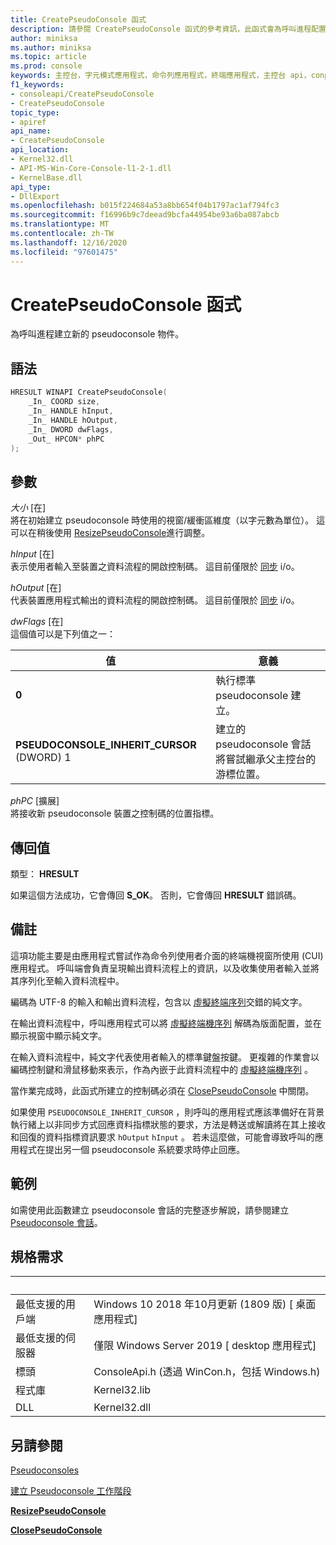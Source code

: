 ```yaml
---
title: CreatePseudoConsole 函式
description: 請參閱 CreatePseudoConsole 函式的參考資訊，此函式會為呼叫進程配置新的 pseudoconsole。
author: miniksa
ms.author: miniksa
ms.topic: article
ms.prod: console
keywords: 主控台，字元模式應用程式，命令列應用程式，終端應用程式，主控台 api，conpty，pseudoconsole
f1_keywords:
- consoleapi/CreatePseudoConsole
- CreatePseudoConsole
topic_type:
- apiref
api_name:
- CreatePseudoConsole
api_location:
- Kernel32.dll
- API-MS-Win-Core-Console-l1-2-1.dll
- KernelBase.dll
api_type:
- DllExport
ms.openlocfilehash: b015f224684a53a8bb654f04b1797ac1af794fc3
ms.sourcegitcommit: f16996b9c7deead9bcfa44954be93a6ba087abcb
ms.translationtype: MT
ms.contentlocale: zh-TW
ms.lasthandoff: 12/16/2020
ms.locfileid: "97601475"
---
```

# <a name="createpseudoconsole-function"></a>CreatePseudoConsole 函式

為呼叫進程建立新的 pseudoconsole 物件。

## <a name="syntax"></a>語法

```C
HRESULT WINAPI CreatePseudoConsole(
    _In_ COORD size,
    _In_ HANDLE hInput,
    _In_ HANDLE hOutput,
    _In_ DWORD dwFlags,
    _Out_ HPCON* phPC
);
```

## <a name="parameters"></a>參數

*大小* \[在\]  
將在初始建立 pseudoconsole 時使用的視窗/緩衝區維度（以字元數為單位）。 這可以在稍後使用 [ResizePseudoConsole](resizepseudoconsole.md)進行調整。

*hInput* \[在\]  
表示使用者輸入至裝置之資料流程的開啟控制碼。 這目前僅限於 [同步](https://docs.microsoft.com/windows/desktop/Sync/synchronization-and-overlapped-input-and-output) i/o。

*hOutput* \[在\]  
代表裝置應用程式輸出的資料流程的開啟控制碼。 這目前僅限於 [同步](https://docs.microsoft.com/windows/desktop/Sync/synchronization-and-overlapped-input-and-output) i/o。

*dwFlags* \[在\]  
這個值可以是下列值之一：

| 值 | 意義 |
|-|-|
| **0** | 執行標準 pseudoconsole 建立。 |
| **PSEUDOCONSOLE_INHERIT_CURSOR** (DWORD) 1 | 建立的 pseudoconsole 會話將嘗試繼承父主控台的游標位置。 |

*phPC* \[擴展\]  
將接收新 pseudoconsole 裝置之控制碼的位置指標。

## <a name="return-value"></a>傳回值

類型： **HRESULT**

如果這個方法成功，它會傳回 **S_OK**。 否則，它會傳回 **HRESULT** 錯誤碼。

## <a name="remarks"></a>備註

這項功能主要是由應用程式嘗試作為命令列使用者介面的終端機視窗所使用 (CUI) 應用程式。 呼叫端會負責呈現輸出資料流程上的資訊，以及收集使用者輸入並將其序列化至輸入資料流程中。

編碼為 UTF-8 的輸入和輸出資料流程，包含以 [虛擬終端序列](console-virtual-terminal-sequences.md)交錯的純文字。

在輸出資料流程中，呼叫應用程式可以將 [虛擬終端機序列](console-virtual-terminal-sequences.md) 解碼為版面配置，並在顯示視窗中顯示純文字。

在輸入資料流程中，純文字代表使用者輸入的標準鍵盤按鍵。 更複雜的作業會以編碼控制鍵和滑鼠移動來表示，作為內嵌于此資料流程中的 [虛擬終端機序列](console-virtual-terminal-sequences.md) 。

當作業完成時，此函式所建立的控制碼必須在 [ClosePseudoConsole](closepseudoconsole.md) 中關閉。

如果使用 `PSEUDOCONSOLE_INHERIT_CURSOR` ，則呼叫的應用程式應該準備好在背景執行緒上以非同步方式回應資料指標狀態的要求，方法是轉送或解讀將在其上接收和回復的資料指標資訊要求 `hOutput` `hInput` 。 若未這麼做，可能會導致呼叫的應用程式在提出另一個 pseudoconsole 系統要求時停止回應。

## <a name="examples"></a>範例

如需使用此函數建立 pseudoconsole 會話的完整逐步解說，請參閱建立 [Pseudoconsole 會話](creating-a-pseudoconsole-session.md)。

## <a name="requirements"></a>規格需求

| &nbsp; | &nbsp; |
|-|-|
| 最低支援的用戶端 | Windows 10 2018 年10月更新 (1809 版) \[ 桌面應用程式\] |
| 最低支援的伺服器 | 僅限 Windows Server 2019 \[ desktop 應用程式\] |
| 標頭 | ConsoleApi.h (透過 WinCon.h，包括 Windows.h) |
| 程式庫 | Kernel32.lib |
| DLL | Kernel32.dll |

## <a name="see-also"></a>另請參閱

[Pseudoconsoles](pseudoconsoles.md)

[建立 Pseudoconsole 工作階段](creating-a-pseudoconsole-session.md)

[**ResizePseudoConsole**](resizepseudoconsole.md)

[**ClosePseudoConsole**](closepseudoconsole.md)
